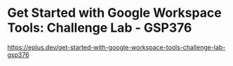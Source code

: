 # Get Started with Google Workspace Tools: Challenge Lab - GSP376

<https://eplus.dev/get-started-with-google-workspace-tools-challenge-lab-gsp376>